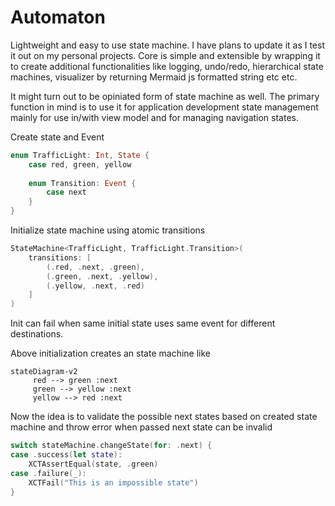 # Automaton

Lightweight and easy to use state machine. I have plans to update it as I test it out on my personal projects. Core is simple and extensible by wrapping it to create additional functionalities like logging, undo/redo, hierarchical state machines, visualizer by returning Mermaid js formatted string etc etc. 

It might turn out to be opiniated form of state machine as well. The primary function in mind is to use it for application development state management mainly for use in/with view model and for managing navigation states.

Create state and Event

```swift
enum TrafficLight: Int, State {
    case red, green, yellow
    
    enum Transition: Event {
        case next
    }
}
```

Initialize state machine using atomic transitions

```swift
StateMachine<TrafficLight, TrafficLight.Transition>(
    transitions: [
        (.red, .next, .green),
        (.green, .next, .yellow),
        (.yellow, .next, .red)
    ]
)
```

Init can fail when same initial state uses same event for different destinations.

Above initialization creates an state machine like

```mermaid
stateDiagram-v2 
     red --> green :next
     green --> yellow :next
     yellow --> red :next
```

Now the idea is to validate the possible next states based on created state machine and throw error when passed next state can be invalid

```swift
switch stateMachine.changeState(for: .next) {
case .success(let state):
    XCTAssertEqual(state, .green)
case .failure(_):
    XCTFail("This is an impossible state")
}
``` 

